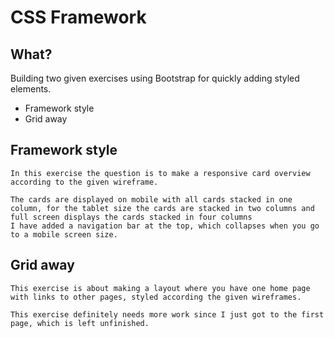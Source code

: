 # CSS Framework
## What?
Building two given exercises using Bootstrap for quickly adding styled elements.

+ Framework style
+ Grid away

## Framework style
    In this exercise the question is to make a responsive card overview according to the given wireframe. 

    The cards are displayed on mobile with all cards stacked in one column, for the tablet size the cards are stacked in two columns and full screen displays the cards stacked in four columns
    I have added a navigation bar at the top, which collapses when you go to a mobile screen size.


## Grid away
    This exercise is about making a layout where you have one home page with links to other pages, styled according the given wireframes.
    
    This exercise definitely needs more work since I just got to the first page, which is left unfinished.
